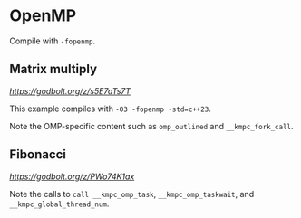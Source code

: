 # OpenMP

Compile with `-fopenmp`.

## Matrix multiply
*https://godbolt.org/z/s5E7aTs7T*

This example compiles with `-O3 -fopenmp -std=c++23`.

Note the OMP-specific content such as `omp_outlined` and `__kmpc_fork_call`.

## Fibonacci
*https://godbolt.org/z/PWo74K1ax*

Note the calls to `call __kmpc_omp_task`, `__kmpc_omp_taskwait`, and `__kmpc_global_thread_num`.
